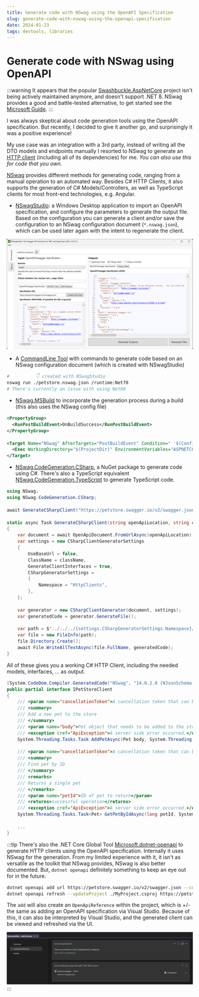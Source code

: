 ```yaml
---
title: Generate code with NSwag using the OpenAPI Specification
slug: generate-code-with-nswag-using-the-openapi-specification
date: 2024-01-23
tags: devtools, libraries
---
```


# Generate code with NSwag using OpenAPI

:::warning
It appears that the popular [Swashbuckle.AspNetCore](https://github.com/domaindrivendev/Swashbuckle.AspNetCore) project isn't being actively maintained anymore, and doesn't support .NET 8.
NSwag provides a good and battle-tested alternative, to get started see the [Microsoft Guide](https://learn.microsoft.com/en-us/aspnet/core/tutorials/getting-started-with-nswag).
:::

I was always skeptical about code generation tools using the OpenAPI specification.
But recently, I decided to give it another go, and surprisingly it was a positive experience!

My use case was an integration with a 3rd party, instead of writing all the DTO models and endpoints manually I resorted to NSwag to generate an [HTTP client](https://learn.microsoft.com/en-us/dotnet/fundamentals/networking/http/httpclient) (including all of its dependencies) for me. _You can also use this for code that you own._

[NSwag](https://github.com/RicoSuter/NSwag) provides different methods for generating code, ranging from a manual operation to an automated way.
Besides C# HTTP Clients, it also supports the generation of C# Models/Controllers, as well as TypeScript clients for most front-end technologies, e.g. Angular.

- [NSwagStudio](https://github.com/RicoSuter/NSwag/wiki/NSwagStudio): a Windows Desktop application to import an OpenAPI specification, and configure the parameters to generate the output file. Based on the configuration you can generate a client and/or save the configuration to an NSwag configuration document (`*.nswag.json`), which can be used later again with the intent to regenerate the client.

![Importing an OpenAPI specification using NSwagStudio](./images/1.png)

- A [CommandLine Tool](https://github.com/RicoSuter/NSwag/wiki/CommandLine) with commands to generate code based on an NSwag configuration document (which is created with NSwagStudio)

```bash
#          👇 created with NSwagStudio
nswag run ./petstore.nswag.json /runtime:Net70
# There's currently an issue with using Net80
```

- [NSwag.MSBuild](https://github.com/RicoSuter/NSwag/wiki/NSwag.MSBuild) to incorporate the generation process during a build (this also uses the NSwag config file)

```xml
<PropertyGroup>
  <RunPostBuildEvent>OnBuildSuccess</RunPostBuildEvent>
</PropertyGroup>

<Target Name="NSwag" AfterTargets="PostBuildEvent" Condition=" '$(Configuration)' == 'Debug' ">
  <Exec WorkingDirectory="$(ProjectDir)" EnvironmentVariables="ASPNETCORE_ENVIRONMENT=Development" Command="$(NSwagExe_Net70) run nswag.json /variables:Configuration=$(Configuration)" />
</Target>
```

- [NSwag.CodeGeneration.CSharp](https://www.nuget.org/packages/NSwag.CodeGeneration.CSharp/), a NuGet package to generate code using C#. There's also a TypeScript equivalent [NSwag.CodeGeneration.TypeScript](https://www.nuget.org/packages/NSwag.CodeGeneration.TypeScript/) to generate TypeScript code.

```cs
using NSwag;
using NSwag.CodeGeneration.CSharp;

await GenerateCSharpClient("https://petstore.swagger.io/v2/swagger.json", "PetStoreClient");

static async Task GenerateCSharpClient(string openApiLocation, string className)
{
    var document = await OpenApiDocument.FromUrlAsync(openApiLocation);
    var settings = new CSharpClientGeneratorSettings
    {
        UseBaseUrl = false,
        ClassName = className,
        GenerateClientInterfaces = true,
        CSharpGeneratorSettings =
        {
            Namespace = "HttpClients",
        },
    };

    var generator = new CSharpClientGenerator(document, settings);
    var generatedCode = generator.GenerateFile();

    var path = $"../../../{settings.CSharpGeneratorSettings.Namespace}/{settings.ClassName}";
    var file = new FileInfo(path);
    file.Directory.Create();
    await File.WriteAllTextAsync(file.FullName, generatedCode);
}
```

All of these gives you a working C# HTTP Client, including the needed models, interfaces, ... as output.

```cs Generated.cs
[System.CodeDom.Compiler.GeneratedCode("NSwag", "14.0.2.0 (NJsonSchema v11.0.0.0 (Newtonsoft.Json v13.0.0.0))")]
public partial interface IPetStoreClient
{
    /// <param name="cancellationToken">A cancellation token that can be used by other objects or threads to receive notice of cancellation.</param>
    /// <summary>
    /// Add a new pet to the store
    /// </summary>
    /// <param name="body">Pet object that needs to be added to the store</param>
    /// <exception cref="ApiException">A server side error occurred.</exception>
    System.Threading.Tasks.Task AddPetAsync(Pet body, System.Threading.CancellationToken cancellationToken);

    /// <param name="cancellationToken">A cancellation token that can be used by other objects or threads to receive notice of cancellation.</param>
    /// <summary>
    /// Find pet by ID
    /// </summary>
    /// <remarks>
    /// Returns a single pet
    /// </remarks>
    /// <param name="petId">ID of pet to return</param>
    /// <returns>successful operation</returns>
    /// <exception cref="ApiException">A server side error occurred.</exception>
    System.Threading.Tasks.Task<Pet> GetPetByIdAsync(long petId, System.Threading.CancellationToken cancellationToken);

    ...
}
```

:::tip
There's also the .NET Core Global Tool [Microsoft.dotnet-openapi](https://learn.microsoft.com/en-us/aspnet/core/web-api/microsoft.dotnet-openapi?view=aspnetcore-8.0) to generate HTTP clients using the OpenAPI specification.
Internally it uses NSwag for the generation.
From my limited experience with it, it isn't as versatile as the toolkit that NSwag provides, NSwag is also better documented.
But, `dotnet openapi` definitely something to keep an eye out for in the future.

```bash
dotnet openapi add url https://petstore.swagger.io/v2/swagger.json --code-generator NSwagCSharp --output-file petstore.swagger.json
dotnet openapi refresh --updateProject ./MyProject.csproj https://petstore.swagger.io/v2/swagger.json
```

The `add` will also create an `OpenApiReference` within the project, which is +/- the same as adding an OpenAPI specification via Visual Studio.
Because of this, it can also be interpreted by Visual Studio, and the generated client can be viewed and refreshed via the UI.

![Connected services in Visual Studio](./images/0.png)
:::
